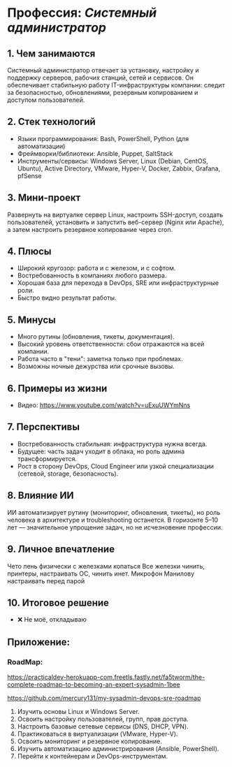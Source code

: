 # Профессия: *Системный администратор*

## 1. Чем занимаются

Системный администратор отвечает за установку, настройку и поддержку серверов, рабочих станций, сетей и сервисов. Он обеспечивает стабильную работу IT-инфраструктуры компании: следит за безопасностью, обновлениями, резервным копированием и доступом пользователей.

## 2. Стек технологий

* Языки программирования: Bash, PowerShell, Python (для автоматизации)
* Фреймворки/библиотеки: Ansible, Puppet, SaltStack
* Инструменты/сервисы: Windows Server, Linux (Debian, CentOS, Ubuntu), Active Directory, VMware, Hyper-V, Docker, Zabbix, Grafana, pfSense

## 3. Мини-проект

Развернуть на виртуалке сервер Linux, настроить SSH-доступ, создать пользователей, установить и запустить веб-сервер (Nginx или Apache), а затем настроить резервное копирование через cron.

## 4. Плюсы

* Широкий кругозор: работа и с железом, и с софтом.
* Востребованность в компаниях любого размера.
* Хорошая база для перехода в DevOps, SRE или инфраструктурные роли.
* Быстро видно результат работы.

## 5. Минусы

* Много рутины (обновления, тикеты, документация).
* Высокий уровень ответственности: сбои отражаются на всей компании.
* Работа часто в "тени": заметна только при проблемах.
* Возможны ночные дежурства или срочные вызовы.

## 6. Примеры из жизни

* Видео: https://www.youtube.com/watch?v=uExuUWYmNns

## 7. Перспективы

* Востребованность стабильная: инфраструктура нужна всегда.
* Будущее: часть задач уходит в облака, но роль админа трансформируется.
* Рост в сторону DevOps, Cloud Engineer или узкой специализации (сетевой, storage, безопасность).

## 8. Влияние ИИ

ИИ автоматизирует рутину (мониторинг, обновления, тикеты), но роль человека в архитектуре и troubleshooting останется. В горизонте 5–10 лет — значительное упрощение задач, но не исчезновение профессии.

## 9. Личное впечатление

Чето лень физически с железками копаться
Все железки чинить, принтеры, настраивать ОС, чинить инет. Микрофон Манилову настраивать перед парой

## 10. Итоговое решение

* ❌ Не моё, откладываю

## Приложение:

### RoadMap:
https://practicaldev-herokuapp-com.freetls.fastly.net/fa5tworm/the-complete-roadmap-to-becoming-an-expert-sysadmin-1bee

https://github.com/mercury131/my-sysadmin-devops-sre-roadmap

1. Изучить основы Linux и Windows Server.
2. Освоить настройку пользователей, групп, прав доступа.
3. Настроить базовые сетевые сервисы (DNS, DHCP, VPN).
4. Практиковаться в виртуализации (VMware, Hyper-V).
5. Освоить мониторинг и резервное копирование.
6. Изучить автоматизацию администрирования (Ansible, PowerShell).
7. Перейти к контейнерам и DevOps-инструментам.
